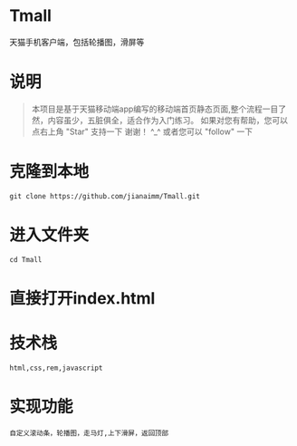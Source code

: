 # Tmall
天猫手机客户端，包括轮播图，滑屏等
# 说明

> 本项目是基于天猫移动端app编写的移动端首页静态页面,整个流程一目了然，内容虽少，五脏俱全，适合作为入门练习。 如果对您有帮助，您可以点右上角 "Star" 支持一下 谢谢！ ^_^ 或者您可以 "follow" 一下
# 克隆到本地

```
git clone https://github.com/jianaimm/Tmall.git
```

# 进入文件夹
```
cd Tmall
```

# 直接打开index.html


# 技术栈
```
html,css,rem,javascript
```
# 实现功能
```
自定义滚动条，轮播图，走马灯,上下滑屏，返回顶部
```
